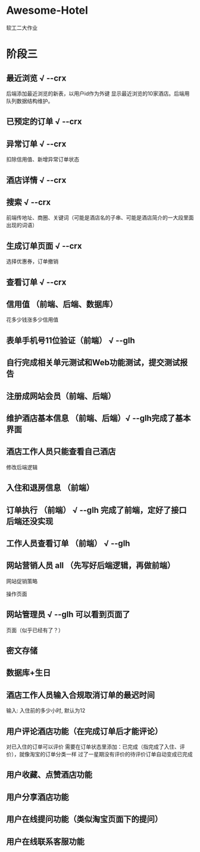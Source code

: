 # Awesome-Hotel

软工二大作业

# 阶段三

## 最近浏览 √ --crx

后端添加最近浏览的新表，以用户id作为外键
显示最近浏览的10家酒店。后端用队列数据结构维护。

## 已预定的订单 √ --crx

## 异常订单 √ --crx

扣除信用值、新增异常订单状态

## 酒店详情 √ --crx

## 搜索 √ --crx

前端传地址、商圈、关键词（可能是酒店名的子串、可能是酒店简介的一大段里面出现的词语）

## 生成订单页面 √ --crx

选择优惠券，订单撤销

## 查看订单 √ --crx

## 信用值 （前端、后端、数据库） 

花多少钱涨多少信用值

## 表单手机号11位验证（前端） √ --glh

## 自行完成相关单元测试和Web功能测试，提交测试报告

## 注册成网站会员（前端、后端）

## 维护酒店基本信息 （前端、后端）√ --glh完成了基本界面

## 酒店工作人员只能查看自己酒店

修改后端逻辑

## 入住和退房信息 （前端）

## 订单执行 （前端） √ --glh 完成了前端，定好了接口后端还没实现

## 工作人员查看订单 （前端） √ --glh

## 网站营销人员 all （先写好后端逻辑，再做前端）

网站促销策略

操作页面

## 网站管理员 √ --glh 可以看到页面了

页面（似乎已经有了？）

## 密文存储

## 数据库+生日

## 酒店工作人员输入合规取消订单的最迟时间

输入: 入住前的多少小时, 默认为12

## 用户评论酒店功能（在完成订单后才能评论）

对已入住的订单可以评价
需要在订单状态里添加：已完成（指完成了入住、评价），就像淘宝的订单分类一样
过了一星期没有评价的待评价订单自动变成已完成

## 用户收藏、点赞酒店功能

## 用户分享酒店功能

## 用户在线提问功能（类似淘宝页面下的提问）

## 用户在线联系客服功能 
